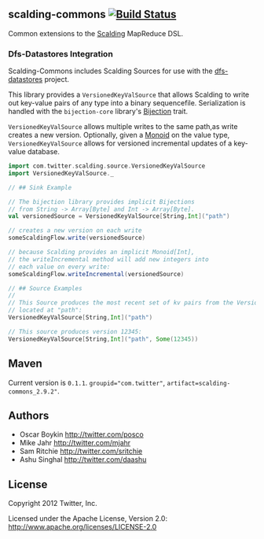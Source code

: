 ## scalding-commons [![Build Status](https://secure.travis-ci.org/twitter/scalding-commons.png)](http://travis-ci.org/twitter/scalding-commons)

Common extensions to the [Scalding](https://www.github.com/twitter/scalding) MapReduce DSL.

### Dfs-Datastores Integration

Scalding-Commons includes Scalding Sources for use with the [dfs-datastores](https://www.github.com/nathanmarz/dfs-datastores) project.

This library provides a `VersionedKeyValSource` that allows Scalding to write out key-value pairs of any type into a binary sequencefile. Serialization is handled with the `bijection-core` library's [Bijection](https://github.com/twitter/bijection/blob/master/bijection-core/src/main/scala/com/twitter/bijection/Bijection.scala) trait.

`VersionedKeyValSource` allows multiple writes to the same path,as write creates a new version. Optionally, given a [Monoid](https://github.com/twitter/algebird/blob/develop/src/main/scala/com/twitter/algebird/BaseAbstractAlgebra.scala#L23) on the value type, `VersionedKeyValSource` allows for versioned incremental updates of a key-value database.

```scala
import com.twitter.scalding.source.VersionedKeyValSource
import VersionedKeyValSource._

// ## Sink Example

// The bijection library provides implicit Bijections
// from String -> Array[Byte] and Int -> Array[Byte].
val versionedSource = VersionedKeyValSource[String,Int]("path")

// creates a new version on each write
someScaldingFlow.write(versionedSource)

// because Scalding provides an implicit Monoid[Int],
// the writeIncremental method will add new integers into
// each value on every write:
someScaldingFlow.writeIncremental(versionedSource)

// ## Source Examples
//
// This Source produces the most recent set of kv pairs from the VersionedStore
// located at "path":
VersionedKeyValSource[String,Int]("path")

// This source produces version 12345:
VersionedKeyValSource[String,Int]("path", Some(12345))
```

## Maven

Current version is `0.1.1`. `groupid="com.twitter"`,  `artifact=scalding-commons_2.9.2"`.

## Authors

* Oscar Boykin <http://twitter.com/posco>
* Mike Jahr <http://twitter.com/mjahr>
* Sam Ritchie <http://twitter.com/sritchie>
* Ashu Singhal <http://twitter.com/daashu>

## License

Copyright 2012 Twitter, Inc.

Licensed under the Apache License, Version 2.0: http://www.apache.org/licenses/LICENSE-2.0
